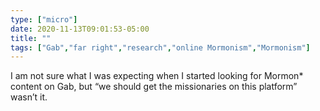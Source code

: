 ```yaml
---
type: ["micro"]
date: 2020-11-13T09:01:53-05:00
title: ""
tags: ["Gab","far right","research","online Mormonism","Mormonism"]
---
```

I am not sure what I was expecting when I started looking for Mormon* content on Gab, but “we should get the missionaries on this platform” wasn’t it.
